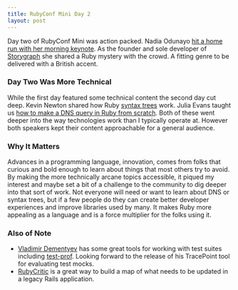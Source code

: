 ```yaml
---
title: RubyConf Mini Day 2
layout: post
---
```

Day two of RubyConf Mini was action packed. Nadia Odunayo [hit a home run with her morning keynote](https://twitter.com/mzagaja/status/1592892628961746944?s=61&t=if79RQYKURFtu5rN7wZ5wQ). As the founder and sole developer of [Storygraph](https://www.thestorygraph.com) she shared a Ruby mystery with the crowd. A fitting genre to be delivered with a British accent.

### Day Two Was More Technical
While the first day featured some technical content the second day cut deep. Kevin Newton shared how Ruby [syntax trees](https://github.com/ruby-syntax-tree/syntax_tree) work. Julia Evans taught us [how to make a DNS query in Ruby from scratch](https://jvns.ca/blog/2022/11/06/making-a-dns-query-in-ruby-from-scratch/). Both of these went deeper into the way technologies work than I typically operate at. However both speakers kept their content approachable for a general audience.

### Why It Matters
Advances in a programming language, innovation, comes from folks that curious and bold enough to learn about things that most others try to avoid. By making the more technically arcane topics accessible, it piqued my interest and maybe set a bit of a challenge to the community to dig deeper into that sort of work. Not everyone will need or want to learn about DNS or syntax trees, but if a few people do they can create better developer experiences and improve libraries used by many. It makes Ruby more appealing as a language and is a force multiplier for the folks using it.

### Also of Note
* [Vladimir Dementyev](https://github.com/palkan) has some great tools for working with test suites including [test-prof](https://github.com/test-prof/test-prof). Looking forward to the release of his TracePoint tool for evaluating test mocks.
* [RubyCritic](https://github.com/whitesmith/rubycritic) is a great way to build a map of what needs to be updated in a legacy Rails application.